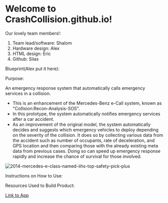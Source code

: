 # Welcome to CrashCollision.github.io!

Our lovely team members!: <br/>
 1. Team lead/software: Shalom
 2. Hardware design: Alex
 3. HTML design: Eric
 4. Github: Silas

Blueprint(Alex put it here):

Purpose:

An emergency response system that automatically calls emergency services in a collision. <br/>
* This is an enhancement of the Mercedes-Benz e-Call system, known as "Collision:Recon-Analysis-SOS".
* In this prototype, the system automatically notifies emergency services after a car accident.
* As an improvement of the original model, the system automatically decides and suggests which emergency vehicles to deploy depending on the severity of the collision. It does so by collecting various data from the accident such as number of occupants, rate of deceleration, and GPS location and then comparing those with the already  existing meta data from previous cases. Doing so can speed up emergency response rapidly and increase the chance of survival for those involved. 

![2014-mercedes-e-class-named-iihs-top-safety-pick-plus](https://github.com/user-attachments/assets/9eb834b7-1a1e-4045-b407-7f2c002fbd46)

Instructions on How to Use:

Resources Used to Build Product:

[Link to App](https://silas-chao.github.io/htmlPart/)
